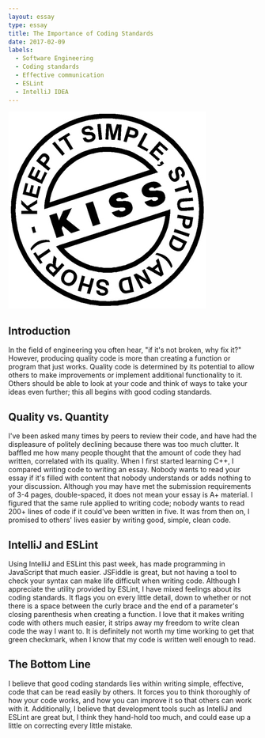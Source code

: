 ```yaml
---
layout: essay
type: essay
title: The Importance of Coding Standards
date: 2017-02-09
labels:
  - Software Engineering
  - Coding standards
  - Effective communication
  - ESLint
  - IntelliJ IDEA
---
```


  <img class="ui centered huge image" src="/images/kiss.jpg">

  ## Introduction ##
  In the field of engineering you often hear, "if it's not broken, why fix it?"  However, producing quality code is more than creating a function or program that just works.  Quality code is determined by its potential to allow others to make improvements or implement additional functionality to it.  Others should be able to look at your code and think of ways to take your ideas even further; this all begins with good coding standards.

  ## Quality vs. Quantity ##
  I've been asked many times by peers to review their code, and have had the displeasure of politely declining because there was too much clutter.  It baffled me how many people thought that the amount of code they had written, correlated with its quality.  When I first started learning C++, I compared writing code to writing an essay.  Nobody wants to read your essay if it's filled with content that nobody understands or adds nothing to your discussion.  Although you may have met the submission requirements of 3-4 pages, double-spaced, it does not mean your essay is A+ material.  I figured that the same rule applied to writing code; nobody wants to read 200+ lines of code if it could've been written in five.  It was from then on, I promised to others' lives easier by writing good, simple, clean code.

  ## IntelliJ and ESLint ##
  Using IntelliJ and ESLint this past week, has made programming in JavaScript that much easier.  JSFiddle is great, but not having a tool to check your syntax can make life difficult when writing code.  Although I appreciate the utility provided by ESLint, I have mixed feelings about its coding standards.  It flags you on every little detail, down to whether or not there is a space between the curly brace and the end of a parameter's closing parenthesis when creating a function.  I love that it makes writing code with others much easier, it strips away my freedom to write clean code the way I want to.  It is definitely not worth my time working to get that green checkmark, when I know that my code is written well enough to read.

  ## The Bottom Line ##
  I believe that good coding standards lies within writing simple, effective, code that can be read easily by others.  It forces you to think thoroughly of how your code works, and how you can improve it so that others can work with it.  Additionally, I believe that development tools such as IntelliJ and ESLint are great but, I think they hand-hold too much, and could ease up a little on correcting every little mistake.
